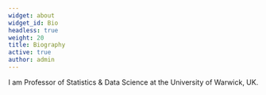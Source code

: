 ```yaml
---
widget: about
widget_id: Bio
headless: true
weight: 20
title: Biography
active: true
author: admin
---
```

I am Professor of Statistics & Data Science at the University of Warwick, UK.